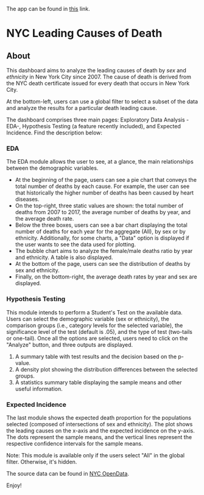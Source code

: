 The app can be found in [this](https://mlaracue.shinyapps.io/NYC-leading-causes-death/) link.

# NYC Leading Causes of Death

## About

This dashboard aims to analyze the leading causes of death by _sex_ and _ethnicity_ in New York City since 2007. The cause of death is derived from the NYC death certificate issued for every death that occurs in New York City.

At the bottom-left, users can use a global filter to select a subset of the data and analyze the results for a particular death leading cause.

The dashboard comprises three main pages: Exploratory Data Analysis -EDA-, Hypothesis Testing (a feature recently included), and Expected Incidence. Find the description below:

### EDA

The EDA module allows the user to see, at a glance, the main relationships between the demographic variables.

-   At the beginning of the page, users can see a pie chart that conveys the total number of deaths by each cause. For example, the user can see that historically the higher number of deaths has been caused by heart diseases.
-   On the top-right, three static values are shown: the total number of deaths from 2007 to 2017, the average number of deaths by year, and the average death rate.
-   Below the three boxes, users can see a bar chart displaying the total number of deaths for each year for the aggregate (All), by sex or by ethnicity. Additionally, for some charts, a "Data" option is displayed if the user wants to see the data used for plotting.
-   The bubble chart aims to analyze the female/male deaths ratio by year and ethnicity. A table is also displayed.
-   At the bottom of the page, users can see the distribution of deaths by sex and ethnicity.
-   Finally, on the bottom-right, the average death rates by year and sex are displayed.

### Hypothesis Testing

This module intends to perform a Student's Test on the available data. Users can select the demographic variable (sex or ethnicity), the comparison groups (i.e., category levels for the selected variable), the significance level of the test (default is .05), and the type of test (two-tails or one-tail). Once all the options are selected, users need to click on the "Analyze" button, and three outputs are displayed.

1.  A summary table with test results and the decision based on the p-value.
2.  A density plot showing the distribution differences between the selected groups.
3.  A statistics summary table displaying the sample means and other useful information.

### Expected Incidence

The last module shows the expected death proportion for the populations selected (composed of intersections of sex and ethnicity). The plot shows the leading causes on the x-axis and the expected incidence on the y-axis. The dots represent the sample means, and the vertical lines represent the respective confidence intervals for the sample means.

Note: This module is available only if the users select "All" in the global filter. Otherwise, it's hidden.

The source data can be found in [NYC OpenData](https://data.cityofnewyork.us/Health/New-York-City-Leading-Causes-of-Death/jb7j-dtam).

Enjoy!
